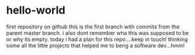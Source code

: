 # hello-world
first repository on github
this is the first branch with commits from the parent master branch.
i also dont remember wha this was supposed to be or why its empty.
today i had a plan for this repo....keep in touch!
thinking some all the little projects that helped me to beng a software dev...hmm!
